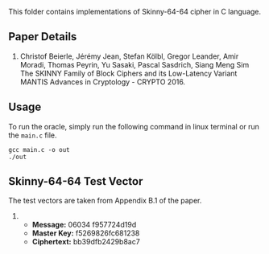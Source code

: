 This folder contains implementations of Skinny-64-64 cipher in C language.

## Paper Details
1. Christof Beierle, Jérémy Jean, Stefan Kölbl, Gregor Leander, Amir Moradi, Thomas Peyrin, Yu Sasaki, Pascal Sasdrich, Siang Meng Sim
The SKINNY Family of Block Ciphers and its Low-Latency Variant MANTIS
Advances in Cryptology - CRYPTO 2016.

## Usage
To run the oracle, simply run the following command in linux terminal or run the `main.c` file.
````
gcc main.c -o out
./out
````

## Skinny-64-64 Test Vector
The test vectors are taken from Appendix B.1 of the paper.

1.  - **Message:** 06034 f957724d19d
    - **Master Key:** f5269826fc681238
    - **Ciphertext:** bb39dfb2429b8ac7
